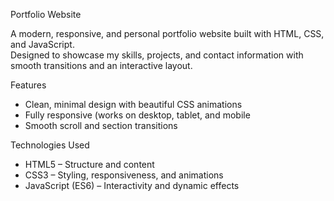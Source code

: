 Portfolio Website

A modern, responsive, and personal portfolio website built with HTML, CSS, and JavaScript.  
Designed to showcase my skills, projects, and contact information with smooth transitions and an interactive layout.


Features

- Clean, minimal design with beautiful CSS animations  
- Fully responsive (works on desktop, tablet, and mobile 
- Smooth scroll and section transitions  

Technologies Used

- HTML5 – Structure and content  
- CSS3 – Styling, responsiveness, and animations  
- JavaScript (ES6) – Interactivity and dynamic effects  
